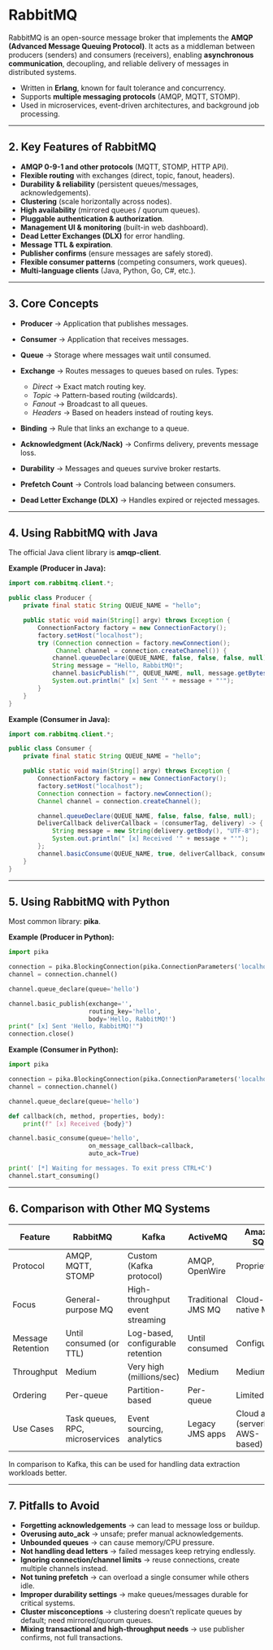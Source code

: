 # RabbitMQ

RabbitMQ is an open-source message broker that implements the **AMQP (Advanced Message Queuing Protocol)**. It acts as a middleman between producers (senders) and consumers (receivers), enabling **asynchronous communication**, decoupling, and reliable delivery of messages in distributed systems.

* Written in **Erlang**, known for fault tolerance and concurrency.
* Supports **multiple messaging protocols** (AMQP, MQTT, STOMP).
* Used in microservices, event-driven architectures, and background job processing.

---

## **2. Key Features of RabbitMQ**

* **AMQP 0-9-1 and other protocols** (MQTT, STOMP, HTTP API).
* **Flexible routing** with exchanges (direct, topic, fanout, headers).
* **Durability & reliability** (persistent queues/messages, acknowledgements).
* **Clustering** (scale horizontally across nodes).
* **High availability** (mirrored queues / quorum queues).
* **Pluggable authentication & authorization**.
* **Management UI & monitoring** (built-in web dashboard).
* **Dead Letter Exchanges (DLX)** for error handling.
* **Message TTL & expiration**.
* **Publisher confirms** (ensure messages are safely stored).
* **Flexible consumer patterns** (competing consumers, work queues).
* **Multi-language clients** (Java, Python, Go, C#, etc.).

---

## **3. Core Concepts**

* **Producer** → Application that publishes messages.
* **Consumer** → Application that receives messages.
* **Queue** → Storage where messages wait until consumed.
* **Exchange** → Routes messages to queues based on rules. Types:

  * *Direct* → Exact match routing key.
  * *Topic* → Pattern-based routing (wildcards).
  * *Fanout* → Broadcast to all queues.
  * *Headers* → Based on headers instead of routing keys.
* **Binding** → Rule that links an exchange to a queue.
* **Acknowledgment (Ack/Nack)** → Confirms delivery, prevents message loss.
* **Durability** → Messages and queues survive broker restarts.
* **Prefetch Count** → Controls load balancing between consumers.
* **Dead Letter Exchange (DLX)** → Handles expired or rejected messages.

---

## **4. Using RabbitMQ with Java**

The official Java client library is **amqp-client**.

**Example (Producer in Java):**

```java
import com.rabbitmq.client.*;

public class Producer {
    private final static String QUEUE_NAME = "hello";

    public static void main(String[] argv) throws Exception {
        ConnectionFactory factory = new ConnectionFactory();
        factory.setHost("localhost");
        try (Connection connection = factory.newConnection();
             Channel channel = connection.createChannel()) {
            channel.queueDeclare(QUEUE_NAME, false, false, false, null);
            String message = "Hello, RabbitMQ!";
            channel.basicPublish("", QUEUE_NAME, null, message.getBytes());
            System.out.println(" [x] Sent '" + message + "'");
        }
    }
}
```

**Example (Consumer in Java):**

```java
import com.rabbitmq.client.*;

public class Consumer {
    private final static String QUEUE_NAME = "hello";

    public static void main(String[] argv) throws Exception {
        ConnectionFactory factory = new ConnectionFactory();
        factory.setHost("localhost");
        Connection connection = factory.newConnection();
        Channel channel = connection.createChannel();

        channel.queueDeclare(QUEUE_NAME, false, false, false, null);
        DeliverCallback deliverCallback = (consumerTag, delivery) -> {
            String message = new String(delivery.getBody(), "UTF-8");
            System.out.println(" [x] Received '" + message + "'");
        };
        channel.basicConsume(QUEUE_NAME, true, deliverCallback, consumerTag -> {});
    }
}
```

---

## **5. Using RabbitMQ with Python**

Most common library: **pika**.

**Example (Producer in Python):**

```python
import pika

connection = pika.BlockingConnection(pika.ConnectionParameters('localhost'))
channel = connection.channel()

channel.queue_declare(queue='hello')

channel.basic_publish(exchange='',
                      routing_key='hello',
                      body='Hello, RabbitMQ!')
print(" [x] Sent 'Hello, RabbitMQ!'")
connection.close()
```

**Example (Consumer in Python):**

```python
import pika

connection = pika.BlockingConnection(pika.ConnectionParameters('localhost'))
channel = connection.channel()

channel.queue_declare(queue='hello')

def callback(ch, method, properties, body):
    print(f" [x] Received {body}")

channel.basic_consume(queue='hello',
                      on_message_callback=callback,
                      auto_ack=True)

print(' [*] Waiting for messages. To exit press CTRL+C')
channel.start_consuming()
```

---

## **6. Comparison with Other MQ Systems**

| Feature           | RabbitMQ                        | Kafka                             | ActiveMQ           | Amazon SQS                         |
| ----------------- | ------------------------------- | --------------------------------- | ------------------ | ---------------------------------- |
| Protocol          | AMQP, MQTT, STOMP               | Custom (Kafka protocol)           | AMQP, OpenWire     | Proprietary                        |
| Focus             | General-purpose MQ              | High-throughput event streaming   | Traditional JMS MQ | Cloud-native MQ                    |
| Message Retention | Until consumed (or TTL)         | Log-based, configurable retention | Until consumed     | Configurable                       |
| Throughput        | Medium                          | Very high (millions/sec)          | Medium             | Medium                             |
| Ordering          | Per-queue                       | Partition-based                   | Per-queue          | Limited                            |
| Use Cases         | Task queues, RPC, microservices | Event sourcing, analytics         | Legacy JMS apps    | Cloud apps (serverless, AWS-based) |

In comparison to Kafka, this can be used for handling data extraction workloads better.

---

## **7. Pitfalls to Avoid**

* **Forgetting acknowledgements** → can lead to message loss or buildup.
* **Overusing auto_ack** → unsafe; prefer manual acknowledgements.
* **Unbounded queues** → can cause memory/CPU pressure.
* **Not handling dead letters** → failed messages keep retrying endlessly.
* **Ignoring connection/channel limits** → reuse connections, create multiple channels instead.
* **Not tuning prefetch** → can overload a single consumer while others idle.
* **Improper durability settings** → make queues/messages durable for critical systems.
* **Cluster misconceptions** → clustering doesn’t replicate queues by default; need mirrored/quorum queues.
* **Mixing transactional and high-throughput needs** → use publisher confirms, not full transactions.
